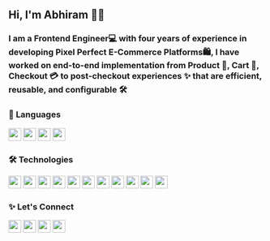 ## Hi, I'm Abhiram 👨‍🚀

### I am a Frontend Engineer💻 with four years of experience in developing Pixel Perfect E-Commerce Platforms🛍️, I have worked on end-to-end implementation from Product 🍪, Cart 🛒, Checkout 💳 to post-checkout experiences ✨ that are efficient, reusable, and configurable 🛠️

### 📜 Languages

<img src="https://img.shields.io/badge/HTML-%23E34F26.svg?logo=html5&logoColor=white" height="25"/>  <img src="https://img.shields.io/badge/CSS-1572B6?logo=css3&logoColor=fff" height="25"/>  <img src="https://img.shields.io/badge/JavaScript-F7DF1E?logo=javascript&logoColor=000" height="25"/>  <img src="https://img.shields.io/badge/TypeScript-3178C6?logo=typescript&logoColor=fff" height="25"/>


### 🛠️ Technologies

<img src="https://img.shields.io/badge/React-%2320232a.svg?logo=react&logoColor=%2361DAFB" height="25"/>  <img src="https://img.shields.io/badge/Next.js-black?logo=next.js&logoColor=white" height="25"/>  <img src="https://img.shields.io/badge/Redux-764ABC?logo=redux&logoColor=fff" height="25"/>  <img src="https://img.shields.io/badge/🐻%20Zustand-000?logoColor=white" height="25"/>  <img src="https://img.shields.io/badge/Sass-C69?logo=sass&logoColor=fff" height="25"/>  <img src="https://img.shields.io/badge/Tailwind%20CSS-%2338B2AC.svg?logo=tailwind-css&logoColor=white" height="25"/>  <img src="https://img.shields.io/badge/shadcn%2Fui-000?logo=shadcnui&logoColor=fff" height="25"/>  <img src="https://img.shields.io/badge/Material%20UI-007FFF?&logo=mui&logoColor=white" height="25"/>  <img src="https://img.shields.io/badge/Storybook-FF4785?logo=storybook&logoColor=fff" height="25"/>  <img src="https://img.shields.io/badge/Jest-C21325?logo=jest&logoColor=fff" height="25"/>  <img src="https://img.shields.io/badge/RTL-000?logo=testinglibrary&logoColor=C21325" height="25"/>

### ✨ Let's Connect
<a href="https://matrixread.com"><img src="https://img.shields.io/badge/Blog-%2321759B.svg?logo=wordpress&logoColor=white" height="25"/></a>  <a href="https://linkedin.com/in/abhiramready/"><img src="https://custom-icon-badges.demolab.com/badge/LinkedIn-0A66C2?logo=linkedin-white&logoColor=fff" height="25"/></a>  <a href="https://www.youtube.com/@abhiramready"><img src="https://img.shields.io/badge/YouTube-%23FF0000.svg?logo=YouTube&logoColor=white" height="25"/></a>  <a href="https://codepen.io/abhiramready/pens/showcase"><img src="https://img.shields.io/badge/CodePen-white?logo=codepen&logoColor=black" height="25"/></a>  
